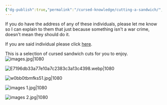 ```yaml
---
{"dg-publish":true,"permalink":"/cursed-knowledge/cutting-a-sandwich/","tags":["unfinished"],"noteIcon":"1"}
---
```


If you do have the address of any of these individuals, please let me know so I can explain to them that just because something isn't a war crime, doesn't mean they should do it.

If you are said individual please click [here](https://www.un.org/en/genocideprevention/war-crimes.shtml).

This is a selection of cursed sandwich cuts for you to enjoy. 
![images.jpg|1080](/img/user/_Bit%20Lab%20Organisation/Bit%20Lab%20Site%20Images/images.jpg)

![E7196db33a77e10a7c2383c3a13c4398.webp|1080](/img/user/_Bit%20Lab%20Organisation/Bit%20Lab%20Site%20Images/E7196db33a77e10a7c2383c3a13c4398.webp)

![w0bb0tbmfks51.jpg|1080](/img/user/_Bit%20Lab%20Organisation/Bit%20Lab%20Site%20Images/w0bb0tbmfks51.jpg)

![images 1.jpg|1080](/img/user/_Bit%20Lab%20Organisation/Bit%20Lab%20Site%20Images/images%201.jpg)

![images 2.jpg|1080](/img/user/_Bit%20Lab%20Organisation/Bit%20Lab%20Site%20Images/images%202.jpg)